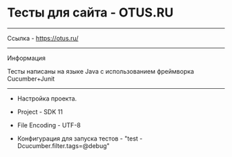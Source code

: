 # Тесты для сайта - OTUS.RU

---

Ссылка - https://otus.ru/

---

Информация

Тесты написаны на языке Java с использованием фреймворка Cucumber+Junit

---

* Настройка проекта.

* Project - SDK 11

* File Encoding - UTF-8

* Конфигурация для запуска тестов - "test -Dcucumber.filter.tags=@debug"